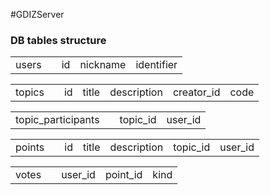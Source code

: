 #GDIZServer 

### DB tables structure
<table>
	<td> users </td> 
	<td></td> 
	<td> id </td> 
	<td> nickname </td>
	<td> identifier </td>
</table>
<table>
	<td> topics </td>
	<td></td>
	<td> id </td>
	<td> title </td> 
  <td> description </td> 
  <td> creator_id </td> 
  <td> code </td>
</table>
<table>
  <td> topic_participants </td>
  <td></td>
  <td> topic_id </td> 
  <td> user_id </td>
</table>
<table>
	<td> points </td>
	<td></td>
	<td> id </td>
	<td> title </td>
	<td> description </td>
	<td> topic_id </td>
	<td> user_id </td>
</table>
<table>
	<td> votes </td>
	<td></td>
	<td> user_id </td> 
	<td> point_id </td>
	<td> kind </td> 
</table>